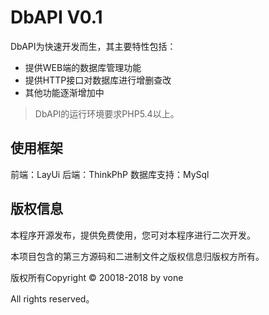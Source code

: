 DbAPI V0.1
===============


DbAPI为快速开发而生，其主要特性包括：

 + 提供WEB端的数据库管理功能
 + 提供HTTP接口对数据库进行增删查改
 + 其他功能逐渐增加中

> DbAPI的运行环境要求PHP5.4以上。

## 使用框架
前端：LayUi
后端：ThinkPhP
数据库支持：MySql

## 版权信息

本程序开源发布，提供免费使用，您可对本程序进行二次开发。

本项目包含的第三方源码和二进制文件之版权信息归版权方所有。

版权所有Copyright © 20018-2018 by vone

All rights reserved。
